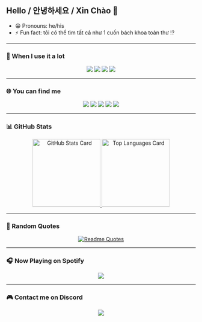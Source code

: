## Hello / 안녕하세요 / Xin Chào 👋

- 😁 Pronouns: he/his  
- ⚡ Fun fact: tôi có thể tìm tất cả như 1 cuốn bách khoa toàn thư !?  

---

### 📌 When I use it a lot

<p align="center">
  <a href="https://chat.openai.com/"><img src="https://img.shields.io/badge/chatGPT-74aa9c?style=for-the-badge&logo=openai&logoColor=white"/></a>
  <a href="https://medium.com/"><img src="https://img.shields.io/badge/Medium-12100E?style=for-the-badge&logo=medium&logoColor=white"/></a>
  <a href="https://www.messenger.com/"><img src="https://img.shields.io/badge/Messenger-00B2FF?style=for-the-badge&logo=messenger&logoColor=white"/></a>
  <a href="https://zoom.us/"><img src="https://img.shields.io/badge/Zoom-2D8CFF?style=for-the-badge&logo=zoom&logoColor=white"/></a>
</p>

---

### 🌐 You can find me

<p align="center">
  <img src="https://img.shields.io/badge/kakaotalk-ffcd00.svg?style=for-the-badge&logo=kakaotalk&logoColor=000000"/>
  <img src="https://img.shields.io/badge/Line-00C300?style=for-the-badge&logo=line&logoColor=white"/>
  <img src="https://img.shields.io/badge/linkedin-%230077B5.svg?style=for-the-badge&logo=linkedin&logoColor=white"/>
  <img src="https://img.shields.io/badge/Reddit-FF4500?style=for-the-badge&logo=reddit&logoColor=white"/>
  <img src="https://img.shields.io/badge/Samsung-1428A0?style=for-the-badge&logo=samsung&logoColor=white"/>
</p>

---

### 📊 GitHub Stats

<p align="center">
  <a href="https://github.com/anuraghazra/github-readme-stats">
    <img alt="GitHub Stats Card" height="180px" src="https://github-readme-stats.vercel.app/api?username=ducho2004&show_icons=true&theme=tokyonight"/>
  </a>
  <a href="https://github.com/anuraghazra/github-readme-stats">
    <img alt="Top Languages Card" height="180px" src="https://github-readme-stats.vercel.app/api/top-langs/?username=ducho2004&layout=compact&theme=tokyonight"/>
  </a>
</p>

---

### 📝 Random Quotes

<p align="center">
  <a href="https://github.com/piyushsuthar/github-readme-quotes">
    <img alt="Readme Quotes" src="https://quotes-github-readme.vercel.app/api?type=horizontal&theme=dark"/>
  </a>
</p>

---

### 🎧 Now Playing on Spotify

<p align="center">
  <a href="https://spotify-github-profile.kittinanx.com/api/view.svg?uid=31muqbrzoywd3drblygghi3szz3y&redirect=true">
    <img src="https://spotify-github-profile.kittinanx.com/api/view.svg?uid=31muqbrzoywd3drblygghi3szz3y&cover_image=true&theme=default&show_offline=true&background_color=c0c0c0&interchange=true&bar_color=ff8080&bar_color_cover=true"/>
  </a>
</p>

---

### 🎮 Contact me on Discord

<p align="center">
  <img src="https://dcbadge.limes.pink/api/shield/737271179668357160"/>
</p>
